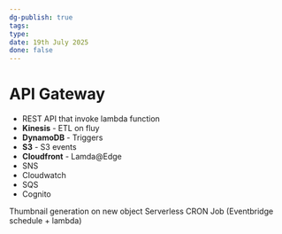 ```yaml
---
dg-publish: true
tags: 
type: 
date: 19th July 2025
done: false
---
```


# API Gateway
- REST API that invoke lambda function
- **Kinesis** - ETL on fluy
- **DynamoDB** - Triggers
- **S3** - S3 events
- **Cloudfront** - Lamda@Edge
- SNS
- Cloudwatch
- SQS 
- Cognito

Thumbnail generation on new object
Serverless CRON Job (Eventbridge schedule + lambda)
